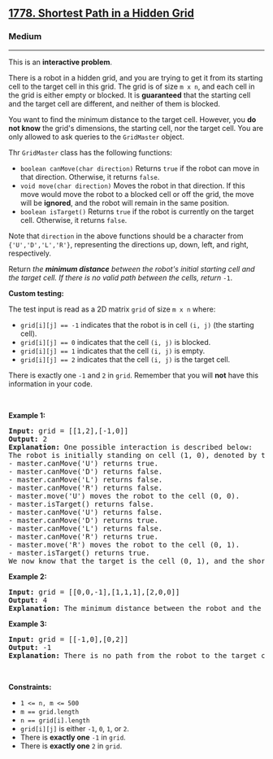<h2><a href="https://leetcode.com/problems/shortest-path-in-a-hidden-grid/">1778. Shortest Path in a Hidden Grid</a></h2><h3>Medium</h3><hr><div><p>This is an <strong>interactive problem</strong>.</p>

<p>There is a robot in a hidden grid, and you are trying to get it from its starting cell to the target cell in this grid. The grid is of size <code>m x n</code>, and each cell in the grid is either empty or blocked. It is <strong>guaranteed</strong> that the starting cell and the target cell are different, and neither of them is blocked.</p>

<p>You want to find the minimum distance to the target cell. However, you <strong>do not know</strong> the grid's dimensions, the starting cell, nor the target cell. You are only allowed to ask queries to the <code>GridMaster</code> object.</p>

<p>Thr <code>GridMaster</code> class has the following functions:</p>

<ul>
	<li><code>boolean canMove(char direction)</code> Returns <code>true</code> if the robot can move in that direction. Otherwise, it returns <code>false</code>.</li>
	<li><code>void move(char direction)</code> Moves the robot in that direction. If this move would move the robot to a blocked cell or off the grid, the move will be <strong>ignored</strong>, and the robot will remain in the same position.</li>
	<li><code>boolean isTarget()</code> Returns <code>true</code> if the robot is currently on the target cell. Otherwise, it returns <code>false</code>.</li>
</ul>

<p>Note that <code>direction</code> in the above functions should be a character from <code>{'U','D','L','R'}</code>, representing the directions up, down, left, and right, respectively.</p>

<p>Return <em>the <strong>minimum distance</strong> between the robot's initial starting cell and the target cell. If there is no valid path between the cells, return </em><code>-1</code>.</p>

<p><strong>Custom testing:</strong></p>

<p>The test input is read as a 2D matrix <code>grid</code> of size <code>m x n</code> where:</p>

<ul>
	<li><code>grid[i][j] == -1</code> indicates that the robot is in cell <code>(i, j)</code> (the starting cell).</li>
	<li><code>grid[i][j] == 0</code> indicates that the cell <code>(i, j)</code> is blocked.</li>
	<li><code>grid[i][j] == 1</code> indicates that the cell <code>(i, j)</code> is empty.</li>
	<li><code>grid[i][j] == 2</code> indicates that the cell <code>(i, j)</code> is the target cell.</li>
</ul>

<p>There is exactly one <code>-1</code> and <code>2</code> in <code>grid</code>. Remember that you will <strong>not</strong> have this information in your code.</p>

<p>&nbsp;</p>
<p><strong>Example 1:</strong></p>

<pre><strong>Input:</strong> grid = [[1,2],[-1,0]]
<strong>Output:</strong> 2
<strong>Explanation:</strong> One possible interaction is described below:
The robot is initially standing on cell (1, 0), denoted by the -1.
- master.canMove('U') returns true.
- master.canMove('D') returns false.
- master.canMove('L') returns false.
- master.canMove('R') returns false.
- master.move('U') moves the robot to the cell (0, 0).
- master.isTarget() returns false.
- master.canMove('U') returns false.
- master.canMove('D') returns true.
- master.canMove('L') returns false.
- master.canMove('R') returns true.
- master.move('R') moves the robot to the cell (0, 1).
- master.isTarget() returns true. 
We now know that the target is the cell (0, 1), and the shortest path to the target cell is 2.
</pre>

<p><strong>Example 2:</strong></p>

<pre><strong>Input:</strong> grid = [[0,0,-1],[1,1,1],[2,0,0]]
<strong>Output:</strong> 4
<strong>Explanation:</strong>&nbsp;The minimum distance between the robot and the target cell is 4.</pre>

<p><strong>Example 3:</strong></p>

<pre><strong>Input:</strong> grid = [[-1,0],[0,2]]
<strong>Output:</strong> -1
<strong>Explanation:</strong>&nbsp;There is no path from the robot to the target cell.</pre>

<p>&nbsp;</p>
<p><strong>Constraints:</strong></p>

<ul>
	<li><code>1 &lt;= n, m &lt;= 500</code></li>
	<li><code>m == grid.length</code></li>
	<li><code>n == grid[i].length</code></li>
	<li><code>grid[i][j]</code> is either <code>-1</code>, <code>0</code>, <code>1</code>, or <code>2</code>.</li>
	<li>There is <strong>exactly one</strong> <code>-1</code> in <code>grid</code>.</li>
	<li>There is <strong>exactly one</strong> <code>2</code> in <code>grid</code>.</li>
</ul>
</div>